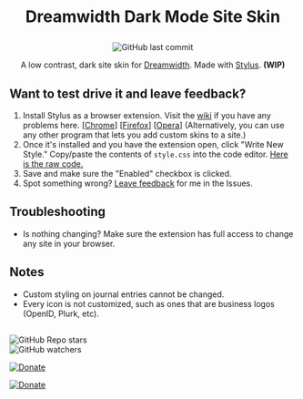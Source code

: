 # <p align="center">Dreamwidth Dark Mode Site Skin</p>

<p align="center"><img alt="GitHub last commit" src="https://img.shields.io/github/last-commit/savwiley/DW-darkmode?label=last%20update&style=flat-square"></p>

<p align="center">A low contrast, dark site skin for <a href="https://www.dreamwidth.org/">Dreamwidth</a>. Made with <a href="https://github.com/openstyles/stylus">Stylus</a>. <b>(WIP)</b></p>

## Want to test drive it and leave feedback?

1. Install Stylus as a browser extension. Visit the [wiki](https://github.com/openstyles/stylus/wiki) if you have any problems here. [[Chrome](https://chrome.google.com/webstore/detail/stylus/clngdbkpkpeebahjckkjfobafhncgmne)] [[Firefox](https://addons.mozilla.org/en-US/firefox/addon/styl-us/)] [[Opera](https://addons.opera.com/en/extensions/details/stylus/)] (Alternatively, you can use any other program that lets you add custom skins to a site.)
2. Once it's installed and you have the extension open, click "Write New Style." Copy/paste the contents of `style.css` into the code editor. [Here is the raw code.](https://raw.githubusercontent.com/savwiley/DW-darkmode/main/style.css)
3. Save and make sure the "Enabled" checkbox is clicked.
4. Spot something wrong? [Leave feedback](https://github.com/savwiley/DW-darkmode/issues) for me in the Issues.

## Troubleshooting

- Is nothing changing? Make sure the extension has full access to change any site in your browser.

## Notes

- Custom styling on journal entries cannot be changed.
- Every icon is not customized, such as ones that are business logos (OpenID, Plurk, etc).

##

<img alt="GitHub Repo stars" src="https://img.shields.io/github/stars/savwiley/DW-darkmode?style=social"> <br /><img alt="GitHub watchers" src="https://img.shields.io/github/watchers/savwiley/DW-darkmode?style=social"> 

<a href="https://killthecake.dreamwidth.org/"><img alt="Donate" src="https://img.shields.io/badge/Dreamwidth-KillTheCake-e02482?style=for-the-badge"></a>

<a href="https://ko-fi.com/linatrinch"><img alt="Donate" src="https://img.shields.io/badge/KoFi-Donate-FF5E5B?style=for-the-badge&logo=kofi"></a>
